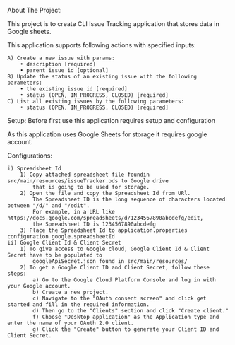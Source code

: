 About The Project:

This project is to create CLI Issue Tracking application that stores data in Google sheets.

This application supports following actions with specified inputs:

    A) Create a new issue with params:
        • description [required]
        • parent issue id [optional]
    B) Update the status of an existing issue with the following parameters:
        • the existing issue id [required]
        • status (OPEN, IN_PROGRESS, CLOSED) [required]
    C) List all existing issues by the following parameters:
        • status (OPEN, IN_PROGRESS, CLOSED) [required]



Setup:
Before first use this application requires setup and configuration

As this application uses Google Sheets for storage it requires google account.

Configurations:

    i) Spreadsheet Id
        1) Copy attached spreadsheet file foundin src/main/resources/issueTracker.ods to Google drive
            that is going to be used for storage. 
        2) Open the file and copy the Spreadsheet Id from URl. 
            The Spreadsheet ID is the long sequence of characters located between "/d/" and "/edit".
            For example, in a URL like https://docs.google.com/spreadsheets/d/1234567890abcdefg/edit,
            the Spreadsheet ID is 1234567890abcdefg
        3) Place the Spreadsheet Id to application.properties configuration google.spreadsheetId
    ii) Google Client Id & Client Secret
        1) To give access to Google cloud, Google Client Id & Client Secret have to be populated to
            googleApiSecret.json found in src/main/resources/
        2) To get a Google Client ID and Client Secret, follow these steps:
            a) Go to the Google Cloud Platform Console and log in with your Google account.
            b) Create a new project.
            c) Navigate to the "OAuth consent screen" and click get started and fill in the required information.
            d) Then go to the "Clients" section and click "Create client."
            f) Choose "Desktop application" as the Application type and enter the name of your OAuth 2.0 client.
            g) Click the "Create" button to generate your Client ID and Client Secret.


